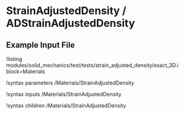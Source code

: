 # StrainAdjustedDensity / ADStrainAdjustedDensity

## Example Input File

!listing modules/solid_mechanics/test/tests/strain_adjusted_density/exact_3D.i block=Materials

!syntax parameters /Materials/StrainAdjustedDensity

!syntax inputs /Materials/StrainAdjustedDensity

!syntax children /Materials/StrainAdjustedDensity
